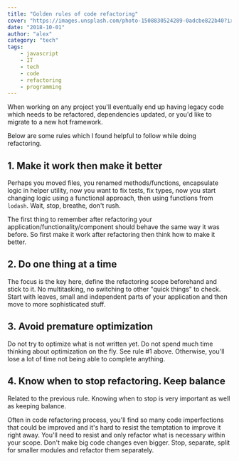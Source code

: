 ```yaml
---
title: "Golden rules of code refactoring"
cover: "https://images.unsplash.com/photo-1508830524289-0adcbe822b40?ixlib=rb-0.3.5&ixid=eyJhcHBfaWQiOjEyMDd9&s=377e356cce015c363d123504857f8137&auto=format&fit=crop&w=2511&q=80"
date: "2018-10-01"
author: "alex"
category: "tech"
tags:
    - javascript
    - IT
    - tech
    - code
    - refactoring
    - programming
---
```


When working on any project you'll eventually end up having legacy code which needs to be refactored, dependencies updated, or you'd like to migrate to a new hot framework.

Below are some rules which I found helpful to follow while doing refactoring.

## 1. Make it work then make it better

Perhaps you moved files, you renamed methods/functions, encapsulate logic in helper utility, now you want to fix tests, fix types, now you start changing logic using a functional approach, then using functions from `lodash`. Wait, stop, breathe, don't rush. 

The first thing to remember after refactoring your application/functionality/component should behave the same way it was before. So first make it work after refactoring then think how to make it better.

## 2. Do one thing at a time

The focus is the key here, define the refactoring scope beforehand and stick to it. No multitasking, no switching to other "quick things" to check. Start with leaves, small and independent parts of your application and then move to more sophisticated stuff.

## 3. Avoid premature optimization

Do not try to optimize what is not written yet. Do not spend much time thinking about optimization on the fly. See rule #1 above. Otherwise, you'll lose a lot of time not being able to complete anything.

## 4. Know when to stop refactoring. Keep balance

Related to the previous rule. Knowing when to stop is very important as well as keeping balance. 

Often in code refactoring process, you'll find so many code imperfections that could be improved and it's hard to resist the temptation to improve it right away. You'll need to resist and only refactor what is necessary within your scope. Don't make big code changes even bigger. Stop, separate, split for smaller modules and refactor them separately.
